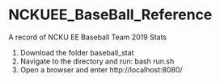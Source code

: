 # NCKUEE_BaseBall_Reference
A record of NCKU EE Baseball Team 2019 Stats

1. Download the folder baseball_stat
2. Navigate to the directory and run: bash run.sh
3. Open a browser and enter http://localhost:8080/
